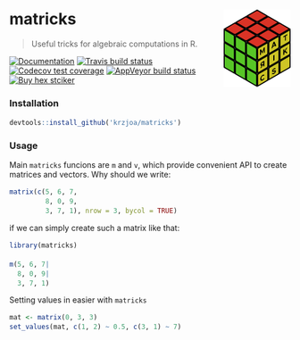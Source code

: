 # matricks <img src='man/logo_draft2.svg' align="right" height="139" />
> Useful tricks for algebraic computations in R.

[![Documentation](https://img.shields.io/badge/documentation-matricks-orange.svg?colorB=E91E63)](http://krzjoa.github.io/matricks)
[![Travis build status](https://travis-ci.org/krzjoa/matricks.svg?branch=master)](https://travis-ci.org/krzjoa/matricks)
[![Codecov test coverage](https://codecov.io/gh/krzjoa/matricks/branch/master/graph/badge.svg)](https://codecov.io/gh/krzjoa/matricks?branch=master)
[![AppVeyor build status](https://ci.appveyor.com/api/projects/status/github/krzjoa/matricks?branch=master&svg=true)](https://ci.appveyor.com/project/krzjoa/matricks)
[![Buy hex stciker](https://img.shields.io/badge/buy%20hex-matricks-green)](https://www.redbubble.com/people/krzjoa/works/43111073-matricks-r-package-hex?asc=u&kind=sticker&p=sticker&size=small)
  
### Installation
```r
devtools::install_github('krzjoa/matricks')
```
### Usage
Main `matricks` funcions are `m` and `v`, which provide convenient API to create matrices and vectors.  Why should we write:
```r
matrix(c(5, 6, 7,
         8, 0, 9,
         3, 7, 1), nrow = 3, bycol = TRUE)
```
if we can simply create such a matrix like that:
```r
library(matricks)

m(5, 6, 7|
  8, 0, 9|
  3, 7, 1)
```
Setting values in easier with `matricks`
```r
mat <- matrix(0, 3, 3)
set_values(mat, c(1, 2) ~ 0.5, c(3, 1) ~ 7)
```
      
      
      

